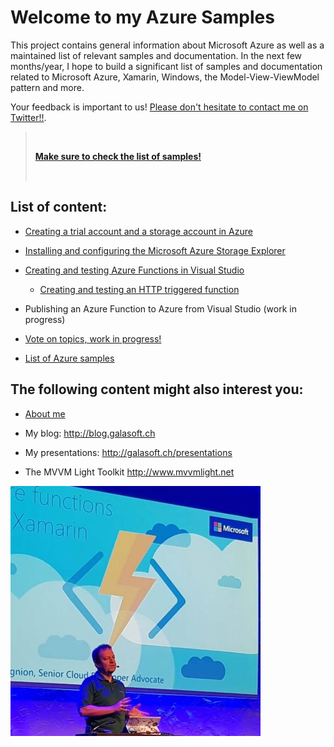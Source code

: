 # Welcome to my Azure Samples

This project contains general information about Microsoft Azure as well as a maintained list of relevant samples and documentation. In the next few months/year, I hope to build a significant list of samples and documentation related to Microsoft Azure, Xamarin, Windows, the Model-View-ViewModel pattern and more.

Your feedback is important to us! [Please don't hesitate to contact me on Twitter!!](http://twitter.com/LBugnion). 

> &nbsp;
> 
> **[Make sure to check the list of samples!](/Doc/samples.md)**
>
> &nbsp;

## List of content:

* [Creating a trial account and a storage account in Azure](/Doc/trial-account.md)

* [Installing and configuring the Microsoft Azure Storage Explorer](/Doc/azure-explorer.md)

* [Creating and testing Azure Functions in Visual Studio](/Doc/functions-creating-testing.md)

    * [Creating and testing an HTTP triggered function](/Doc/functions-http.md)

* Publishing an Azure Function to Azure from Visual Studio (work in progress)

* [Vote on topics, work in progress!](/Doc/workinprogress.md)

* [List of Azure samples](/Doc/samples.md)



## The following content might also interest you:

* [About me](http://lbugnion.me)

* My blog: <http://blog.galasoft.ch>

* My presentations: <http://galasoft.ch/presentations>

* The MVVM Light Toolkit <http://www.mvvmlight.net>

![Presenting about Azure Functions](/Doc/Img/readme/el20170902001.jpg)